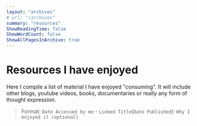 ```yaml
---
layout: "archives"
# url: "/archives"
summary: "resources"
ShowReadingTime: false
ShowWordCount: false
ShowAllPagesInArchive: true
---
```


# Resources I have enjoyed

Here I compile a list of material I have enjoyed "consuming". It will include other blogs, youtube videos, books, documentaries or really any form of thought expression.

> Format: `Date Accessed by me` - `Linked Title`(`Date Published`): `Why I enjoyed it (optional)`
